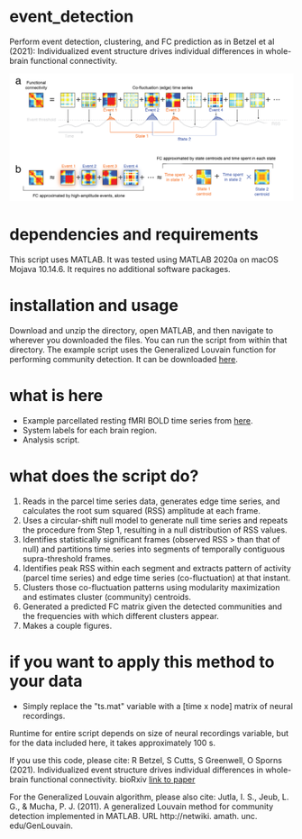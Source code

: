 # event_detection
Perform event detection, clustering, and FC prediction as in Betzel et al (2021):  Individualized event structure drives individual differences in whole-brain functional connectivity. 

<img src="hypothesis-01.png" alt="hypothesis for how high amplitude co-fluctuations might contribute to FC"/>

# dependencies and requirements
This script uses MATLAB. It was tested using MATLAB 2020a on macOS Mojava 10.14.6. It requires no additional software packages.

# installation and usage
Download and unzip the directory, open MATLAB, and then navigate to wherever you downloaded the files. You can run the script from within that directory. The example script uses the Generalized Louvain function for performing community detection. It can be downloaded [here](http://netwiki.amath.unc.edu/GenLouvain/GenLouvain).

# what is here
* Example parcellated resting fMRI BOLD time series from [here](https://www.dropbox.com/sh/tb694nmpu2lbpnc/AABKU_Mew7hyjtAC4ObzGVaKa?dl=0).
* System labels for each brain region.
* Analysis script.

# what does the script do?
1. Reads in the parcel time series data, generates edge time series, and calculates the root sum squared (RSS) amplitude at each frame. 
2. Uses a circular-shift null model to generate null time series and repeats the procedure from Step 1, resulting in a null distribution of RSS values.
3. Identifies statistically significant frames (observed RSS > than that of null) and partitions time series into segments of temporally contiguous supra-threshold frames.
4. Identifies peak RSS within each segment and extracts pattern of activity (parcel time series) and edge time series (co-fluctuation) at that instant.
5. Clusters those co-fluctuation patterns using modularity maximization and estimates cluster (community) centroids.
6. Generated a predicted FC matrix given the detected communities and the frequencies with which different clusters appear.
7. Makes a couple figures.

# if you want to apply this method to your data
* Simply replace the "ts.mat" variable with a [time x node] matrix of neural recordings.

Runtime for entire script depends on size of neural recordings variable, but for the data included here, it takes  approximately 100 s.

If you use this code, please cite:
R Betzel, S Cutts, S Greenwell, O Sporns (2021). Individualized event structure drives individual differences in whole-brain functional connectivity. bioRxiv [link to paper](https://www.biorxiv.org/content/10.1101/2021.03.12.435168v1.abstract)

For the Generalized Louvain algorithm, please also cite:
Jutla, I. S., Jeub, L. G., & Mucha, P. J. (2011). A generalized Louvain method for community detection implemented in MATLAB. URL http://netwiki. amath. unc. edu/GenLouvain.
